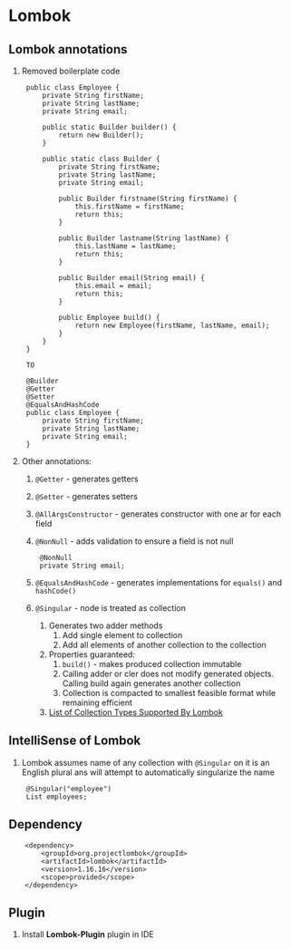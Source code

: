 # Lombok #
## Lombok annotations ##
1. Removed boilerplate code

		public class Employee {
			private String firstName;
			private String lastName;
			private String email;

			public static Builder builder() {
				return new Builder();
			}

			public static class Builder {
				private String firstName;
				private String lastName;
				private String email;

				public Builder firstname(String firstName) {
					this.firstName = firstName;
					return this;
				}

				public Builder lastname(String lastName) {
					this.lastName = lastName;
					return this;
				}

				public Builder email(String email) {
					this.email = email;
					return this;
				}

				public Employee build() {
					return new Employee(firstName, lastName, email);
				}
			}
		}

		TO

		@Builder
		@Getter
		@Setter
		@EqualsAndHashCode
		public class Employee {
			private String firstName;
			private String lastName;
			private String email;
		}

2. Other annotations:
	1. `@Getter` - generates getters
	2. `@Setter` - generates setters
	3. `@AllArgsConstructor` - generates constructor with one ar for each field
	4. `@NonNull` - adds validation to ensure a field is not null

			@NonNull
			private String email;

	5. `@EqualsAndHashCode` - generates implementations for `equals()` and `hashCode()`
	6. `@Singular` - node is treated as collection
		1. Generates two adder methods
			1. Add single element to collection
			2. Add all elements of another collection to the collection
		2. Properties guaranteed:
			1. `build()` - makes produced collection immutable
			2. Calling adder or cler does not modify generated objects. Calling build again generates another collection
			3. Collection is compacted to smallest feasible format while remaining efficient
		3. [List of Collection Types Supported By Lombok](https://pastebin.com/raw/Bcmvfg3Y)

## IntelliSense of Lombok ##
1. Lombok assumes name of any collection with `@Singular` on it is an English plural ans will attempt to automatically singularize the name

		@Singular("employee")
		List employees;

## Dependency ##

		<dependency>
			<groupId>org.projectlombok</groupId>
			<artifactId>lombok</artifactId>
			<version>1.16.16</version>
			<scope>provided</scope>
		</dependency>

## Plugin ##
1. Install **Lombok-Plugin** plugin in IDE